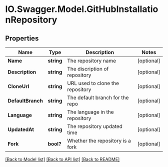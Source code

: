 # IO.Swagger.Model.GitHubInstallationRepository
## Properties

Name | Type | Description | Notes
------------ | ------------- | ------------- | -------------
**Name** | **string** | The repository name | [optional] 
**Description** | **string** | The discription of repository | [optional] 
**CloneUrl** | **string** | URL used to clone the repository | [optional] 
**DefaultBranch** | **string** | The default branch for the repo | [optional] 
**Language** | **string** | The language in the repository | [optional] 
**UpdatedAt** | **string** | The repository updated time | [optional] 
**Fork** | **bool?** | Whether the repository is a fork | [optional] 

[[Back to Model list]](../README.md#documentation-for-models) [[Back to API list]](../README.md#documentation-for-api-endpoints) [[Back to README]](../README.md)


